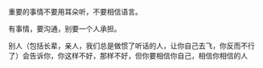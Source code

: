 重要的事情不要用耳朵听，不要相信语言。

有事情，要沟通，别要一个人承担。

别人（包括长辈，亲人，我们总是做惯了听话的人，让你自己去飞，你反而不行了）会告诉你，你这样不好，那样不好，但你要相信你自己，相信你相信的人

